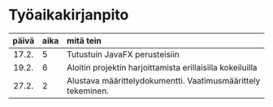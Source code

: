 # Työaikakirjanpito

| päivä | aika | mitä tein  |
| :----:|:-----| :-----|
| 17.2. | 5    | Tutustuin JavaFX perusteisiin |
| 19.2. | 6    | Aloitin projektin harjoittamista erillaisilla kokeiluilla |
| 27.2. | 2    | Alustava määrittelydokumentti. Vaatimusmäärittely tekeminen. |
